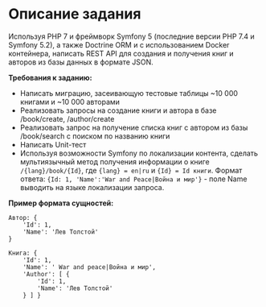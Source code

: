 # Описание задания

Используя PHP 7 и фреймворк Symfony 5 (последние версии PHP 7.4 и Symfony 5.2), а также Doctrine ORM и с использованием Docker контейнера, написать REST API для создания и получения книг и авторов из базы данных в формате JSON. 

**Требования к заданию:**
* Написать миграцию, засеивающую тестовые таблицы ~10 000 книгами и ~10 000 авторами
* Реализовать запросы на создание книги и автора в базе /book/create, /author/create
* Реализовать запрос на получение списка книг с автором из базы /book/search c поиском по названию книги
* Написать Unit-тест
* Используя возможности Symfony по локализации контента, сделать мультиязычный метод получения информации о книге `/{lang}/book/{Id}`, где `{lang} = en|ru` и `{Id} = Id книги`. Формат ответа: `{Id: 1, 'Name':'War and Peace|Война и мир'}` - поле Name выводить на языке локализации запроса.

**Пример формата сущностей:**

    Автор: { 
        'Id': 1, 
        'Name': 'Лев Толстой' 
    }

    Книга: { 
        'Id': 1, 
        'Name': ' War and peace|Война и мир', 
        'Author': [ { 
            'Id': 1, 
            'Name': 'Лев Толстой' 
        } ] }
    